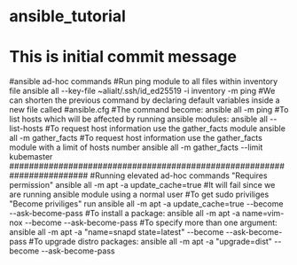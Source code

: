 # ansible_tutorial
# This is initial commit message
#ansible ad-hoc commands
#Run ping module to all files within inventory file
ansible all --key-file ~alialt/.ssh/id_ed25519 -i inventory -m ping 
#We can shorten the previous command by declaring default variables inside a new file called #ansible.cfg
#The command become:
ansible all  -m ping
#To list hosts which will be affected by running ansible modules:
ansible all --list-hosts
#To request host information use the gather_facts module
ansible all -m gather_facts
#To request host information use the gather_facts module with a limit of hosts number
ansible all -m gather_facts --limit kubemaster
########################################################################
#Running elevated ad-hoc commands "Requires permission"
ansible all -m apt -a update_cache=true
#It will fail since we are running ansible module using a normal user
#To get sudo priviliges "Become priviliges" run
ansible all -m apt -a update_cache=true --become --ask-become-pass
#To install a package:
ansible all -m apt -a name=vim-nox --become --ask-become-pass
#To specify more than one argument:
ansible all -m apt -a "name=snapd state=latest" --become --ask-become-pass
#To upgrade distro packages:
ansible all -m apt -a "upgrade=dist" --become --ask-become-pass

 
